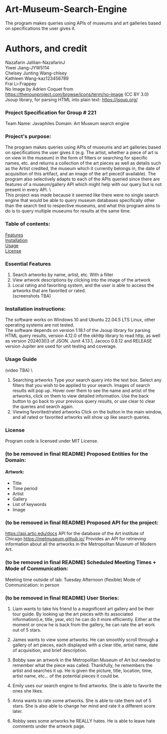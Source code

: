 # Art-Museum-Search-Engine
The program makes queries using APIs of museums and art galleries based on specifications the user gives it.

# Authors, and credit 
Nazafarin Jalilian-NazafarinJ \
Yiwei Jiang-JYW5114 \
Chelsey Junting Wang-chlsey \
Kathleen Wang-kaz123456789 \
Frai Li-Frappey \
No Image by Adrien Coquet from https://thenounproject.com/browse/icons/term/no-image (CC BY 3.0) \
Jsoup library, for parsing HTML into plain text: https://jsoup.org/ 

### Project Specification for Group # 221
Team Name: Javaphiles 
Domain:
Art Museum search engine

### Project's purpose:
The program makes queries using APIs of museums and art galleries based on specifications the user gives it 
(e.g. The artist, whether a piece of art is on view in the museum) in the form of filters or searching for 
specific names, etc. and returns a collection of the art pieces as well as details such as the Artist credited, 
the museum which it currently belongs in, the date of acquisition of this artifact, 
and an image of the art piece(if available). The program also selectively adapts to each of the APIs queried 
since there are features of a museum/gallery API which might help with our query but is not present in every API. \ \
This project was made because it seemed like there were no single search engine that would be able to query museum 
databases specifically other than the search tied to respective museums, and what this program aims to do is to 
query multiple museums for results at the same time.

### Table of contents:
[Features](?tab=readme-ov-file#essential-features) \
[Installation](?tab=readme-ov-file#installation-instructions) \
[Usage](?tab=readme-ov-file#usage-guide) \
[License](?tab=readme-ov-file#license) 

### Essential Features
1. Search artworks by name, artist, etc. With a filter 
2. View artwork descriptions by clicking into the image of the artwork
3. Local rating and favoriting system, and the user is able to access the artworks that are favorited or rated. \
   (screenshots TBA)

### Installation instructions: 
The software works on Windows 10 and Ubuntu 22.04.5 LTS Linux, other operating systems are not tested. \
The software depends on version 1.18.1 of the Jsoup library for parsing HTML query results, 
version 4.12.0 of the okhttp library to read http, as well as version 20240303 of JSON. Junit 4.13.1,
Jacoco 0.8.12 and RELEASE version Jupiter are used for unit testing and coverage.

### Usage Guide
(video TBA) \
1. Searching artworks
Type your search query into the text box. Select any filters that you wish to be applied to your search.
Images of search results will pop up. Hover over them to see the name and artist of the artworks, click on them
to view detailed information. Use the back button to go back to your previous query results, or use clear to clear the 
queries and search again.
2. Viewing favorited/rated artworks
Click on the button in the main window, and all rated or favorited artworks will show up like search queries. 

### License
Program code is licensed under MIT License.

### (to be removed in final README) Proposed Entities for the Domain:
#### Artwork: 
- Title
- Time period
- Artist
- Gallery
- List of keywords
- Image

### (to be removed in final README) Proposed API for the project:
https://api.artic.edu/docs
API for the database of the Art institute of Chicago
https://metmuseum.github.io/ 
Provides an API for retrieving information about all the artworks in the Metropolitan Museum of Modern Art.

### (to be removed in final README) Scheduled Meeting Times + Mode of Communication:
Meeting time outside of lab: Tuesday Afternoon (flexible)
Mode of Communication: in person

### (to be removed in final README) User Stories:

1. Liam wants to take his friend to a magnificent art gallery and be their tour guide. By looking up the art pieces with its associated information(i.e, title, year, etc) he can do it more efficiently. Either at the moment or oncw he is back from the gallery, he can rate the art work out of 5 stars.

2. James wants to view some artworks. He can smoothly scroll through a gallery of art pieces, each displayed with a clear title, artist name, date of acquisition, and brief description.

3. Bobby saw an artwork in the Metropolitan Museum of Art but needed to remember what the piece was called. Thankfully, he remembers the artist and searches it up. He is given the picture, title, location, time, artist name, etc… of the potential pieces it could be.

4. Emily uses our search engine to find artworks. She is able to favorite the ones she likes.

5. Anna wants to rate some artworks. She is able to rate them out of 5 stars. She is also able to change her mind and rate it a different score later.

6. Robby sees some artworks he REALLY hates. He is able to leave hate comments under the artwork page.
